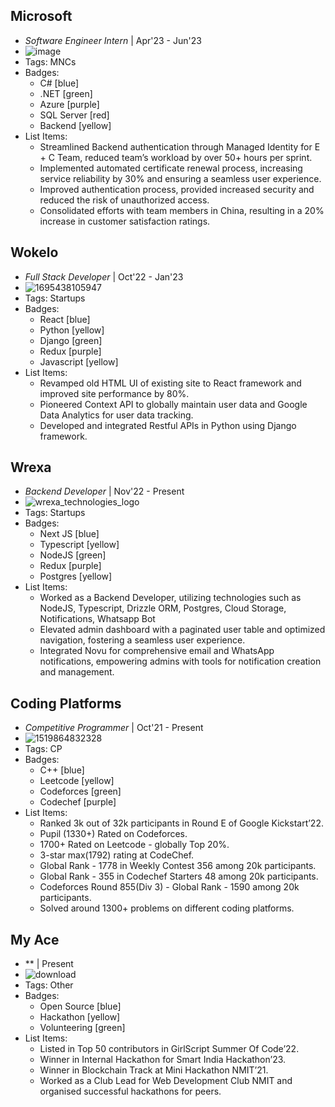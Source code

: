 ## Microsoft
- *Software Engineer Intern* | Apr'23 - Jun'23
- ![image](https://github.com/rajprem4214/rajprem4214/assets/85401522/cd343016-d1b9-44e6-b582-9619df260ff3)
- Tags: MNCs
- Badges:
  - C# [blue]
  - .NET [green]
  - Azure [purple]
  - SQL Server [red]
  - Backend [yellow]
- List Items:
  - Streamlined Backend authentication through Managed Identity for E + C Team, reduced team’s workload by over 50+ hours per sprint.
  - Implemented automated certificate renewal process, increasing service reliability by 30% and ensuring a seamless user experience.
  - Improved authentication process, provided increased security and reduced the risk of unauthorized access.
  - Consolidated efforts with team members in China, resulting in a 20% increase in customer satisfaction ratings.


## Wokelo
- *Full Stack Developer* | Oct'22 - Jan'23
- ![1695438105947](https://github.com/rajprem4214/rajprem4214/assets/85401522/4f6d7e50-3ac3-4aca-8949-b00a55f534b6)
- Tags: Startups
- Badges:
  - React [blue]
  - Python [yellow]
  - Django [green]
  - Redux [purple]
  - Javascript [yellow]
- List Items:
  - Revamped old HTML UI of existing site to React framework and improved site performance by 80%.
  - Pioneered Context API to globally maintain user data and Google Data Analytics for user data tracking.
  - Developed and integrated Restful APIs in Python using Django framework.

## Wrexa
- *Backend Developer* | Nov'22 - Present
- ![wrexa_technologies_logo](https://github.com/rajprem4214/ml/assets/85401522/ddc42cc2-5bf0-4908-9656-3325babb2c9c)
- Tags: Startups
- Badges:
  - Next JS [blue]
  - Typescript [yellow]
  - NodeJS [green]
  - Redux [purple]
  - Postgres [yellow]
- List Items:
  - Worked as a Backend Developer, utilizing technologies such as NodeJS, Typescript, Drizzle ORM, Postgres, Cloud Storage, Notifications, Whatsapp Bot
  - Elevated admin dashboard with a paginated user table and optimized navigation, fostering a seamless user experience.
  - Integrated Novu for comprehensive email and WhatsApp notifications, empowering admins with tools for notification creation and management.

## Coding Platforms
- *Competitive Programmer* | Oct'21 - Present
- ![1519864832328](https://github.com/rajprem4214/rajprem4214/assets/85401522/b3791792-2180-4823-9496-7c3cec8255b7)
- Tags: CP
- Badges:
  - C++ [blue]
  - Leetcode [yellow]
  - Codeforces [green]
  - Codechef [purple]
- List Items:
  - Ranked 3k out of 32k participants in Round E of Google Kickstart’22.
  - Pupil (1330+) Rated on Codeforces.
  - 1700+ Rated on Leetcode - globally Top 20%.
  - 3-star max(1792) rating at CodeChef.
  - Global Rank - 1778 in Weekly Contest 356 among 20k participants.
  - Global Rank - 355 in Codechef Starters 48 among 20k participants.
  - Codeforces Round 855(Div 3) - Global Rank - 1590 among 20k participants.
  - Solved around 1300+ problems on different coding platforms.

## My Ace
- ** | Present
- ![download](https://github.com/rajprem4214/rajprem4214/assets/85401522/d9336cd6-ccef-4e65-b534-e0521420ffd3)
- Tags: Other
- Badges:
  - Open Source [blue]
  - Hackathon [yellow]
  - Volunteering [green]
- List Items:
  - Listed in Top 50 contributors in GirlScript Summer Of Code’22.
  - Winner in Internal Hackathon for Smart India Hackathon’23.
  - Winner in Blockchain Track at Mini Hackathon NMIT’21.
  - Worked as a Club Lead for Web Development Club NMIT and organised successful hackathons for peers.
